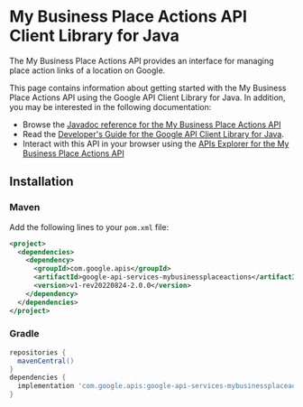 # My Business Place Actions API Client Library for Java

The My Business Place Actions API provides an interface for managing place action links of a location on Google.

This page contains information about getting started with the My Business Place Actions API
using the Google API Client Library for Java. In addition, you may be interested
in the following documentation:

* Browse the [Javadoc reference for the My Business Place Actions API][javadoc]
* Read the [Developer's Guide for the Google API Client Library for Java][google-api-client].
* Interact with this API in your browser using the [APIs Explorer for the My Business Place Actions API][api-explorer]

## Installation

### Maven

Add the following lines to your `pom.xml` file:

```xml
<project>
  <dependencies>
    <dependency>
      <groupId>com.google.apis</groupId>
      <artifactId>google-api-services-mybusinessplaceactions</artifactId>
      <version>v1-rev20220824-2.0.0</version>
    </dependency>
  </dependencies>
</project>
```

### Gradle

```gradle
repositories {
  mavenCentral()
}
dependencies {
  implementation 'com.google.apis:google-api-services-mybusinessplaceactions:v1-rev20220824-2.0.0'
}
```

[javadoc]: https://googleapis.dev/java/google-api-services-mybusinessplaceactions/latest/index.html
[google-api-client]: https://github.com/googleapis/google-api-java-client/
[api-explorer]: https://developers.google.com/apis-explorer/#p/mybusinessplaceactions/v1/
